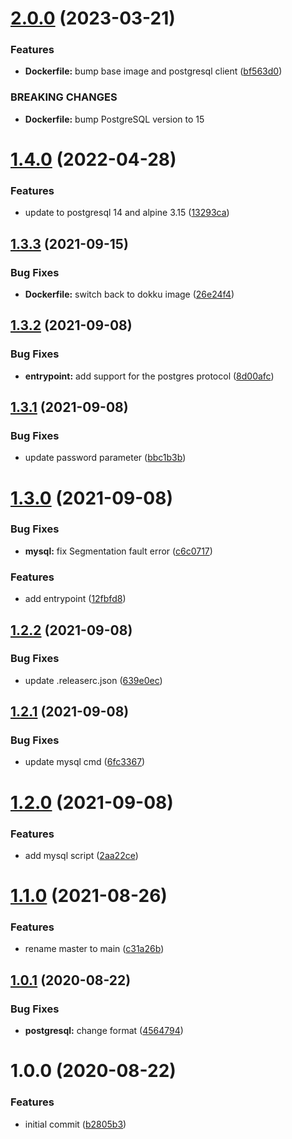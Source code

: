 # [2.0.0](https://github.com/AlexanderBabel/database-s3-backup/compare/v1.4.0...v2.0.0) (2023-03-21)


### Features

* **Dockerfile:** bump base image and postgresql client ([bf563d0](https://github.com/AlexanderBabel/database-s3-backup/commit/bf563d0aed9562eea1ea763e389ccc1a17532f1e))


### BREAKING CHANGES

* **Dockerfile:** bump PostgreSQL version to 15

# [1.4.0](https://github.com/AlexanderBabel/database-s3-backup/compare/v1.3.3...v1.4.0) (2022-04-28)


### Features

* update to postgresql 14 and alpine 3.15 ([13293ca](https://github.com/AlexanderBabel/database-s3-backup/commit/13293cad0a57776d2b57e8615ffbb1fbbb36c904))

## [1.3.3](https://github.com/AlexanderBabel/database-s3-backup/compare/v1.3.2...v1.3.3) (2021-09-15)


### Bug Fixes

* **Dockerfile:** switch back to dokku image ([26e24f4](https://github.com/AlexanderBabel/database-s3-backup/commit/26e24f468dbaafceddb077cff79f35ad233fa9de))

## [1.3.2](https://github.com/AlexanderBabel/database-s3-backup/compare/v1.3.1...v1.3.2) (2021-09-08)


### Bug Fixes

* **entrypoint:** add support for the postgres protocol ([8d00afc](https://github.com/AlexanderBabel/database-s3-backup/commit/8d00afc92acd328369611b48cc7ce03ce5c6bb80))

## [1.3.1](https://github.com/AlexanderBabel/database-s3-backup/compare/v1.3.0...v1.3.1) (2021-09-08)


### Bug Fixes

* update password parameter ([bbc1b3b](https://github.com/AlexanderBabel/database-s3-backup/commit/bbc1b3bb5ba6adbb2ad95f7290652c7f25c956e4))

# [1.3.0](https://github.com/AlexanderBabel/database-s3-backup/compare/v1.2.2...v1.3.0) (2021-09-08)


### Bug Fixes

* **mysql:** fix Segmentation fault error ([c6c0717](https://github.com/AlexanderBabel/database-s3-backup/commit/c6c071741ca43dedffd85087cd28e8cddae72b50))


### Features

* add entrypoint ([12fbfd8](https://github.com/AlexanderBabel/database-s3-backup/commit/12fbfd8ee25ca5caf162cc2e5a49269ec775b6af))

## [1.2.2](https://github.com/AlexanderBabel/database-s3-backup/compare/v1.2.1...v1.2.2) (2021-09-08)


### Bug Fixes

* update .releaserc.json ([639e0ec](https://github.com/AlexanderBabel/database-s3-backup/commit/639e0ec428c64a863bb46b5562abf9b429287db2))

## [1.2.1](https://github.com/AlexanderBabel/database-s3-backup/compare/v1.2.0...v1.2.1) (2021-09-08)


### Bug Fixes

* update mysql cmd ([6fc3367](https://github.com/AlexanderBabel/database-s3-backup/commit/6fc3367c860e4cf85fe7ea219a6001e75c46c88d))

# [1.2.0](https://github.com/AlexanderBabel/database-s3-backup/compare/v1.1.0...v1.2.0) (2021-09-08)


### Features

* add mysql script ([2aa22ce](https://github.com/AlexanderBabel/database-s3-backup/commit/2aa22ced52724b0054e6c55d99933daeb9e51088))

# [1.1.0](https://github.com/AlexanderBabel/database-s3-backup/compare/v1.0.1...v1.1.0) (2021-08-26)


### Features

* rename master to main ([c31a26b](https://github.com/AlexanderBabel/database-s3-backup/commit/c31a26be4d7b0ebbfafdf2f39461bb6742fb6adf))

## [1.0.1](https://github.com/AlexanderBabel/database-s3-backup/compare/v1.0.0...v1.0.1) (2020-08-22)


### Bug Fixes

* **postgresql:** change format ([4564794](https://github.com/AlexanderBabel/database-s3-backup/commit/45647940d6691bc84d1735d1d78068f1f92b6b81))

# 1.0.0 (2020-08-22)


### Features

* initial commit ([b2805b3](https://github.com/AlexanderBabel/database-s3-backup/commit/b2805b3ddd625b68a4a06d83d337d0bb71ac3d78))
